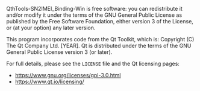 QthTools-SN2IMEI_Binding-Win is free software: you can redistribute it and/or modify it under the terms of the GNU General Public License as published by the Free Software Foundation, either version 3 of the License, or (at your option) any later version.

This program incorporates code from the Qt Toolkit, which is:
Copyright (C) The Qt Company Ltd. [YEAR].
Qt is distributed under the terms of the GNU General Public License version 3 (or later).

For full details, please see the `LICENSE` file and the Qt licensing pages:
- https://www.gnu.org/licenses/gpl-3.0.html
- https://www.qt.io/licensing/